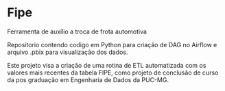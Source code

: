 # Fipe
Ferramenta de auxílio a troca de frota automotiva

Repositorio contendo codigo em Python para criação de DAG no Airflow e arquivo .pbix para visualização dos dados.

Este projeto visa a criação de uma rotina de ETL automatizada com os valores mais recentes da tabela FIPE, como projeto de conclusão de curso da pos graduação em Engenharia de Dados da PUC-MG.
